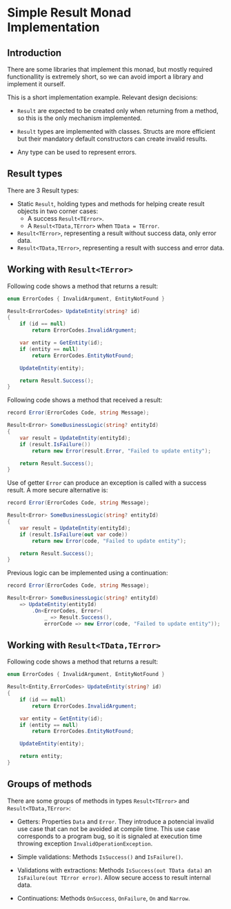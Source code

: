 # Simple Result Monad Implementation

## Introduction

There are some libraries that implement this monad,
but mostly required functionallity is extremely short,
so we can avoid import a library and implement it ourself.

This is a short implementation example. Relevant design decisions:

- `Result` are expected to be created only when returning from a method, so this is the only mechanism implemented.

- `Result` types are implemented with classes.
  Structs are more efficient but their mandatory default constructors can create invalid results.

- Any type can be used to represent errors.

## Result types

There are 3 Result types:

- Static `Result`, holding types and methods for helping create result objects in two corner cases:
  - A success `Result<TError>`.
  - A `Result<TData,TError>` when `TData = TError`.
- `Result<TError>`, representing a result without success data, only error data.
- `Result<TData,TError>`, representing a result with success and error data.

## Working with `Result<TError>`

Following code shows a method that returns a result:

```c#
enum ErrorCodes { InvalidArgument, EntityNotFound }

Result<ErrorCodes> UpdateEntity(string? id)
{
	if (id == null)
		return ErrorCodes.InvalidArgument;

	var entity = GetEntity(id);
	if (entity == null)
		return ErrorCodes.EntityNotFound;

	UpdateEntity(entity);

	return Result.Success();
}
```

Following code shows a method that received a result:

```c#
record Error(ErrorCodes Code, string Message);

Result<Error> SomeBusinessLogic(string? entityId)
{
	var result = UpdateEntity(entityId);
	if (result.IsFailure())
		return new Error(result.Error, "Failed to update entity");

	return Result.Success();
}
```

Use of getter `Error` can produce an exception is called with a success result. A more secure alternative is:

```c#
record Error(ErrorCodes Code, string Message);

Result<Error> SomeBusinessLogic(string? entityId)
{
	var result = UpdateEntity(entityId);
	if (result.IsFailure(out var code))
		return new Error(code, "Failed to update entity");

	return Result.Success();
}
```

Previous logic can be implemented using a continuation:

```c#
record Error(ErrorCodes Code, string Message);

Result<Error> SomeBusinessLogic(string? entityId)
	=> UpdateEntity(entityId)
		.On<ErrorCodes, Error>(
			_ => Result.Success(),
			errorCode => new Error(code, "Failed to update entity"));
```

## Working with `Result<TData,TError>`

Following code shows a method that returns a result:

```c#
enum ErrorCodes { InvalidArgument, EntityNotFound }

Result<Entity,ErrorCodes> UpdateEntity(string? id)
{
	if (id == null)
		return ErrorCodes.InvalidArgument;

	var entity = GetEntity(id);
	if (entity == null)
		return ErrorCodes.EntityNotFound;

	UpdateEntity(entity);

	return entity;
}
```

## Groups of methods

There are some groups of methods in types `Result<TError>` and `Result<TData,TError>`:

- Getters: Properties `Data` and `Error`. They introduce a potencial invalid use case that can not be avoided at compile time.
This use case corresponds to a program bug, so it is signaled at execution time throwing exception `InvalidOperationException`.

- Simple validations: Methods `IsSuccess()` and `IsFailure()`.

- Validations with extractions: Methods `IsSuccess(out TData data)` an `IsFailure(out TError error)`.
Allow secure access to result internal data.

- Continuations: Methods `OnSuccess`, `OnFailure`, `On` and `Narrow`.
